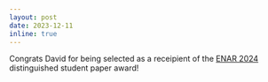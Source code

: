 ```yaml
---
layout: post
date: 2023-12-11
inline: true
---
```


Congrats David for being selected as a receipient of the [ENAR 2024](https://www.enar.org/meetings/StudentPaperAwards/index.cfm) distinguished student paper award! 
